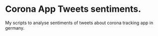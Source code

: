# Corona App Tweets sentiments.
My scripts to analyse sentiments of tweets about corona tracking app in germany.

